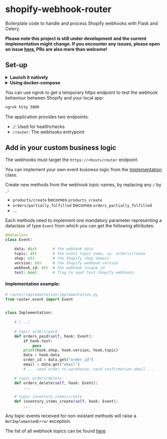 # shopify-webhook-router  

Boilerplate code to handle and process Shopify webhooks with Flask and Celery.  

**Please note this project is still under development and the current implementation might change. If you encounter any issues, please open an issue [here](https://github.com/smallwat3r/shopify-webhook-router/issues),
PRs are also more than welcome!**

## Set-up

<details>
<summary><b>Launch it natively</b></summary>

Create a `local.dev` environment file from the template example.

``` sh
cp environments/local.dev.template environments/local.dev
```

In this file, you will need to input some info related to your Shopify store:

``` text
# environments/local.dev

FLASK_ENV=development
FLASK_DEBUG=1

# Signed Shopify secret used to verify the webhooks
HMAC_SECRET=<secret>

# Comma separated lists
SHOPIFY_DOMAIN_ALLOWLIST=<domain.myshopify.com>
SHOPIFY_SUPPORTED_API_VERSIONS=2021-04,2021-07

REDIS_HOSTNAME=localhost
REDIS_PORT=6379
```

Start a local instance of Redis from docker:

``` sh
docker run -d -p 6379:6379 redis
```

Start a local instance of the Flask app:
``` sh
make local
```

Start a local instance of Celery:
``` sh
make worker
```

</details>

<details>
<summary><b>Using docker-compose</b></summary>

Create a `docker.dev` environment file from the template example.

``` sh
cp environments/local.dev.template environments/docker.dev
```

In this file, you will need to input some info related to your Shopify store:

``` text
# environments/docker.dev

FLASK_ENV=development
FLASK_DEBUG=1

# Signed Shopify secret used to verify the webhooks
HMAC_SECRET=<secret>

# Comma separated lists
SHOPIFY_DOMAIN_ALLOWLIST=<domain.myshopify.com>
SHOPIFY_SUPPORTED_API_VERSIONS=2021-04,2021-07

REDIS_HOSTNAME=localhost
REDIS_PORT=6379
```

Launch Flask, Celery and Redis from the docker-compose-dev file using:

``` sh
make dc-start
```

Stop the containers with:

``` sh
make dc-stop
```

</details>

You can use ngrok to get a temporary https endpoint to test the webhook behaviour
between Shopify and your local app:  

``` sh
ngrok http 5000
```

The application provides two endpoints:
- `/`: Used for healthchecks
- `/router`: The webhooks entrypoint


## Add in your custom business logic

The webhooks must target the `https://<host>/router` endpoint.  

You can implement your own event business logic from the [Implementation](https://github.com/smallwat3r/shopify-webhook-router/blob/master/router/implementation/implementation.py) class.

Create new methods from the webhook topic names, by replacing any `/` by `_`:
- `products/create` becomes `products_create`
- `orders/partially_fulfilled` becomes `orders_partially_fulfilled`
- ...

Each methods need to implement one mandatory parameter representing a dataclass of
type `Event` from which you can get the following attributes:

``` python
@dataclass
class Event:

    data: dict       # the webhook data
    topic: str       # the event topic name, ie. orders/create
    shop: str        # the Shopify shop domain
    version: str     # the Shopify webhook version
    webhook_id: str  # the webhook unique id
    test: bool       # flag to spot test Shopify webhooks
```

#### Implementation example:  

``` python
# router/implementation/implementation.py
from router.event import Event


class Implementation:
 
    # (...)
    
    # topic orders/paid
    def orders_paid(self, hook: Event):
        if hook.test:
            pass
        print(hook.shop, hook.version, hook.topic)
        data = hook.data
        order_id = data.get("order_id")
        email = data.get("email")
        # ... send order to warehouse, send confirmation email ...

    # topic orders/delete
    def orders_delete(self, hook: Event):
        ...

    # topic inventory_items/create
    def inventory_items_create(self, hook: Event):
        ...

```

Any topic events received for non-existant methods will raise a `NotImplementedError` exception.  

The list of all webhook topics can be found [here](https://help.shopify.com/en/api/reference/events/webhook)  
